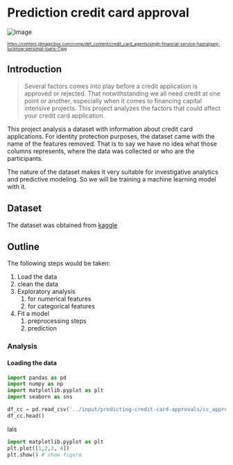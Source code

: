 # Prediction credit card approval

![Image](https://content.jdmagicbox.com/comp/def_content/credit_card_agents/singh-financial-service-hazratganj-lucknow-personal-loans-7.jpg)

<sub><sup>https://content.jdmagicbox.com/comp/def_content/credit_card_agents/singh-financial-service-hazratganj-lucknow-personal-loans-7.jpg</sup></sub>

## Introduction

>Several factors comes into play before a credit application is approved or rejected. That notwithstanding we all need credit at one point or another, especially when it comes to financing  capital intensive projects. This project analyzes the factors that could affect your credit card application.


This project analysis a dataset with information about credit card applications. For identity protection purposes, the dataset came with the name of the features removed. That is to say we have  no idea what those columns represents, where the data was collected or who are the participants.

The nature of the dataset makes it very suitable for investigative analytics and predictive modeling. So we will be training a machine learning model with it.

## Dataset
The dataset was obtained from [kaggle](https://www.kaggle.com/datasets/devzohaib/predicting-credit-card-approvals/download?datasetVersionNumber=1)

## Outline
The following steps would be taken:
1. Load the data
2. clean the data
3. Exploratory analysis
    1. for numerical features
    2. for categorical features
4. Fit a model
    1. preprocessing steps
    2. prediction

### Analysis
#### Loading the data

```python
import pandas as pd
import numpy as np
import matplotlib.pyplot as plt
import seaborn as sns

df_cc = pd.read_csv('../input/predicting-credit-card-approvals/cc_approvals.data',header = None)
df_cc.head()
```

lals

```python {cmd=true matplotlib=true}
import matplotlib.pyplot as plt
plt.plot([1,2,3, 4])
plt.show() # show figure
```

